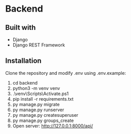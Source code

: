 # Backend

## Built with
- Django
- Django REST Framework

## Installation
Clone the repository and modify .env using .env.example:
1. cd backend
2. python3 -m venv venv
3. .\venv\Scripts\Activate.ps1
4.  pip install -r requirements.txt
5.  py manage.py migrate
6.  py manage.py runserver
7.  py manage.py createsuperuser
8.  py manage.py groups_create
9.  Open server: http://127.0.0.1:8000/api/
